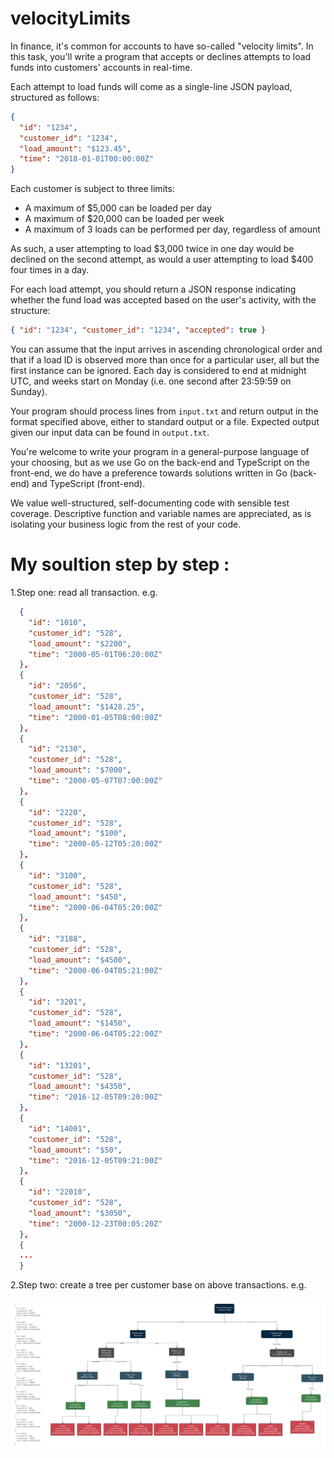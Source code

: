 # velocityLimits
 In finance, it's common for accounts to have so-called "velocity limits". In this task, you'll write a program that accepts or declines attempts to load funds into customers' accounts in real-time.

Each attempt to load funds will come as a single-line JSON payload, structured as follows:

```json
{
  "id": "1234",
  "customer_id": "1234",
  "load_amount": "$123.45",
  "time": "2018-01-01T00:00:00Z"
}
```

Each customer is subject to three limits:

- A maximum of $5,000 can be loaded per day
- A maximum of $20,000 can be loaded per week
- A maximum of 3 loads can be performed per day, regardless of amount

As such, a user attempting to load $3,000 twice in one day would be declined on the second attempt, as would a user attempting to load $400 four times in a day.

For each load attempt, you should return a JSON response indicating whether the fund load was accepted based on the user's activity, with the structure:

```json
{ "id": "1234", "customer_id": "1234", "accepted": true }
```

You can assume that the input arrives in ascending chronological order and that if a load ID is observed more than once for a particular user, all but the first instance can be ignored. Each day is considered to end at midnight UTC, and weeks start on Monday (i.e. one second after 23:59:59 on Sunday).

Your program should process lines from `input.txt` and return output in the format specified above, either to standard output or a file. Expected output given our input data can be found in `output.txt`.

You're welcome to write your program in a general-purpose language of your choosing, but as we use Go on the back-end and TypeScript on the front-end, we do have a preference towards solutions written in Go (back-end) and TypeScript (front-end).

We value well-structured, self-documenting code with sensible test coverage. Descriptive function and variable names are appreciated, as is isolating your business logic from the rest of your code.

# My soultion step by step :
1.Step one: read all transaction. e.g.
```json
  {
    "id": "1010",
    "customer_id": "528",
    "load_amount": "$2200",
    "time": "2000-05-01T06:20:00Z"
  },
  {
    "id": "2050",
    "customer_id": "528",
    "load_amount": "$1428.25",
    "time": "2000-01-05T08:00:00Z"
  },
  {
    "id": "2130",
    "customer_id": "528",
    "load_amount": "$7000",
    "time": "2000-05-07T07:00:00Z"
  },
  {
    "id": "2220",
    "customer_id": "528",
    "load_amount": "$100",
    "time": "2000-05-12T05:20:00Z"
  },
  {
    "id": "3100",
    "customer_id": "528",
    "load_amount": "$450",
    "time": "2000-06-04T05:20:00Z"
  },
  {
    "id": "3188",
    "customer_id": "528",
    "load_amount": "$4500",
    "time": "2000-06-04T05:21:00Z"
  },
  {
    "id": "3201",
    "customer_id": "528",
    "load_amount": "$1450",
    "time": "2000-06-04T05:22:00Z"
  },
  {
    "id": "13201",
    "customer_id": "528",
    "load_amount": "$4350",
    "time": "2016-12-05T09:20:00Z"
  },
  {
    "id": "14001",
    "customer_id": "528",
    "load_amount": "$50",
    "time": "2016-12-05T09:21:00Z"
  },
  {
    "id": "22010",
    "customer_id": "528",
    "load_amount": "$3050",
    "time": "2000-12-23T00:05:20Z"
  },
  {
  ...
  }
```
2.Step two: create a tree per customer base on above transactions. e.g.

![plot](./asset/tree.png)


